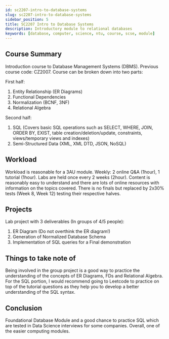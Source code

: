 ```yaml
---
id: sc2207-intro-to-database-systems
slug: sc2207-intro-to-database-systems
sidebar_position: 5
title: SC2207 Intro to Database Systems
description: Introductory module to relational databases
keywords: [database, computer, science, ntu, course, scse, module]
---
```


## Course Summary

Introduction course to Database Management Systems (DBMS). Previous course code: CZ2007. Course can be broken down into two parts:

First half:

1. Entity Relationship (ER Diagrams)
2. Functional Dependencies
3. Normalization (BCNF, 3NF)
4. Relational Algebra

Second half:

1. SQL (Covers basic SQL operations such as SELECT, WHERE, JOIN, ORDER BY, EXIST, table creation/deletion/update, constraints, views/temporary views and indexes)
2. Semi-Structured Data (XML, XML DTD, JSON, NoSQL)

## Workload

Workload is reasonable for a 3AU module. Weekly: 2 online Q&A (1hour), 1 tutorial (1hour). Labs are held once every 2 weeks (2hour). Content is reasonably easy to understand and there are lots of online resources with information on the topics covered. There is no finals but replaced by 2x30% tests (Week 8, Week 12) testing their respective halves.

## Projects

Lab project with 3 deliverables (In groups of 4/5 people):

1. ER Diagram (Do not overthink the ER diagram!)
2. Generation of Normalized Database Schema
3. Implementation of SQL queries for a Final demonstration

## Things to take note of

Being involved in the group project is a good way to practice the understanding of the concepts of ER Diagrams, FDs and Relational Algebra. For the SQL portion, I would recommend going to Leetcode to practice on top of the tutorial questions as they help you to develop a better understanding of the SQL syntax.

## Conclusion

Foundational Database Module and a good chance to practice SQL which are tested in Data Science interviews for some companies. Overall, one of the easier computing modules.
